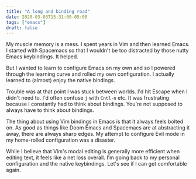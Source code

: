 ```yaml
---
title: "A long and binding road"
date: 2020-03-03T15:31:00-05:00
tags: ["emacs"]
draft: false
---
```


My muscle memory is a mess. I spent years in Vim and then learned
Emacs. I started with Spacemacs so that I wouldn't be too distracted
by those nutty Emacs keybindings. It helped.

But I wanted to learn to configure Emacs on my own and so I powered
through the learning curve and rolled my own configuration. I actually
learned to (almost) enjoy the native bindings.

Trouble was at that point I was stuck between worlds. I'd hit Escape
when I didn't need to. I'd often confuse `j` with `Cntl-n` etc.
It was frustrating because I constantly had to think about bindings.
You're not supposed to always have to think about bindings.

The thing about using Vim bindings in Emacs is that it always feels
bolted on. As good as things like Doom Emacs and Spacemacs are at
abstracting it away, there are always sharp edges. My attempt to
configure Evil mode in my home-rolled configuration was a disaster.

While I believe that Vim's modal editing is generally more efficient
when editing text, it feels like a net loss overall. I'm going back to my
personal configuration and the native keybindings. Let's see if I can
get comfortable again.
